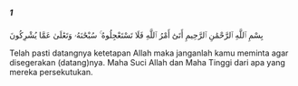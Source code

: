 ##### 1

<span class="ayah">بِسْمِ ٱللَّهِ ٱلرَّحْمَٰنِ ٱلرَّحِيمِ أَتَىٰٓ أَمْرُ ٱللَّهِ فَلَا تَسْتَعْجِلُوهُ ۚ سُبْحَٰنَهُۥ وَتَعَٰلَىٰ عَمَّا يُشْرِكُونَ</span>

<span class="ayah_translation">Telah pasti datangnya ketetapan Allah maka janganlah kamu meminta agar disegerakan (datang)nya. Maha Suci Allah dan Maha Tinggi dari apa yang mereka persekutukan.</span>
